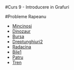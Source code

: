 #Curs 9 - Introducere in Grafuri

#Probleme Rapeanu
- [Mincinosi](http://www.infoarena.ro/problema/mincinosi)
- [Dinozaur](http://www.infoarena.ro/problema/dinozaur)
- [Bursa](http://www.infoarena.ro/problema/bursa)
- [Dreptunghiuri2](http://www.infoarena.ro/problema/dreptunghiuri2)
- [Radacina](http://www.infoarena.ro/problema/radacina)
- [Bile1](http://varena.ro/problema/bile1)
- [Patru](http://varena.ro/problema/patru)
- [Tren](http://varena.ro/problema/tren)
